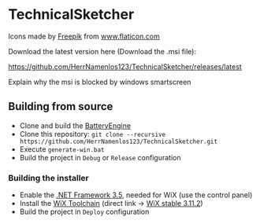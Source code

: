 # TechnicalSketcher

<div>Icons made by <a href="http://www.freepik.com/" title="Freepik">Freepik</a> from <a href="https://www.flaticon.com/" title="Flaticon">www.flaticon.com</a></div> 


Download the latest version here (Download the .msi file): 

https://github.com/HerrNamenlos123/TechnicalSketcher/releases/latest

Explain why the msi is blocked by windows smartscreen

## Building from source

 - Clone and build the [BatteryEngine](https://github.com/HerrNamenlos123/BatteryEngine)
 - Clone this repository: `git clone --recursive https://github.com/HerrNamenlos123/TechnicalSketcher.git`
 - Execute `generate-win.bat`
 - Build the project in `Debug` or `Release` configuration

### Building the installer

 - Enable the [.NET Framework 3.5](https://docs.microsoft.com/en-us/dotnet/framework/install/dotnet-35-windows), needed for WiX (use the control panel)
 - Install the [WiX Toolchain](https://wixtoolset.org/releases/) (direct link -> [WiX stable 3.11.2](https://github.com/wixtoolset/wix3/releases/download/wix3112rtm/wix311.exe))
 - Build the project in `Deploy` configuration
